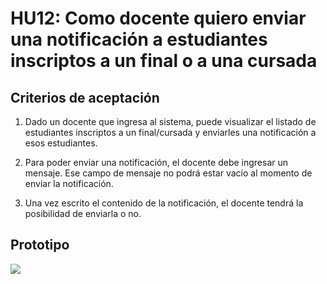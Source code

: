 # HU12: Como docente quiero enviar una notificación a estudiantes inscriptos a un final o a una cursada

## Criterios de aceptación
1. Dado un docente que ingresa al sistema, puede visualizar el listado de estudiantes inscriptos a un final/cursada y enviarles una notificación a esos estudiantes.

2. Para poder enviar una notificación, el docente debe ingresar un mensaje. Ese campo de mensaje no podrá estar vacío al momento de enviar la notificación.

3. Una vez escrito el contenido de la notificación, el docente tendrá la posibilidad de enviarla o no.

## Prototipo
![](./prototipos/enviar-notificaciones-web.png)
